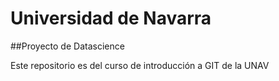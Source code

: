 # Universidad de Navarra

##Proyecto de Datascience

Este repositorio es del curso de introducción a GIT  de la UNAV
